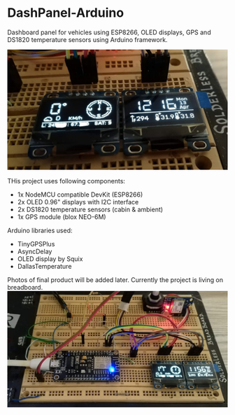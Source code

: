 # DashPanel-Arduino
Dashboard panel for vehicles using ESP8266, OLED displays, GPS and DS1820 temperature sensors using Arduino framework.

![DashPanel Screens](https://github.com/chall3ng3r/DashPanel-Arduino/blob/master/resources/doc-images/DashPanel-Photo-1.jpg)

THis project uses following components:

* 1x NodeMCU compatible DevKit (ESP8266)
* 2x OLED 0.96" displays with I2C interface
* 2x DS1820 temperature sensors (cabin & ambient)
* 1x GPS module (blox NEO-6M)

Arduino libraries used:

* TinyGPSPlus
* AsyncDelay
* OLED display by Squix
* DallasTemperature

Photos of final product will be added later. Currently the project is living on breadboard.
![DashPanel on Breadboard](https://github.com/chall3ng3r/DashPanel-Arduino/blob/master/resources/doc-images/DashPanel-Photo-2.jpg)
